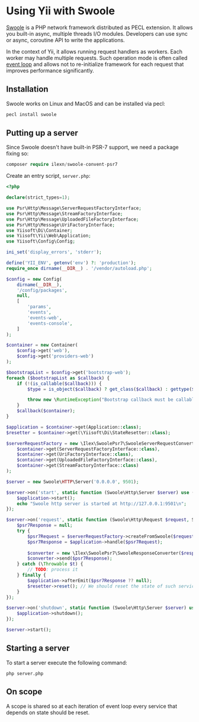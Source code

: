 # Using Yii with Swoole

[Swoole](https://www.swoole.co.uk/) is a PHP network framework distributed as PECL extension. It allows you built-in async,
multiple threads I/O modules. Developers can use sync or async, coroutine API to write the applications.

In the context of Yii, it allows running request handlers as workers. Each worker may handle multiple requests.
Such operation mode is often called [event loop](using-with-event-loop.md) and allows not to re-initialize framework
for each request that improves performance significantly. 

## Installation

Swoole works on Linux and MacOS and can be installed via pecl:

```bash
pecl install swoole
```

## Putting up a server

Since Swoole doesn't have built-in PSR-7 support, we need a package fixing so:

```php
composer require ilexn/swoole-convent-psr7
```

Create an entry script, `server.php`:

```php
<?php

declare(strict_types=1);

use Psr\Http\Message\ServerRequestFactoryInterface;
use Psr\Http\Message\StreamFactoryInterface;
use Psr\Http\Message\UploadedFileFactoryInterface;
use Psr\Http\Message\UriFactoryInterface;
use Yiisoft\Di\Container;
use Yiisoft\Yii\Web\Application;
use Yiisoft\Config\Config;

ini_set('display_errors', 'stderr');

define('YII_ENV', getenv('env') ?: 'production');
require_once dirname(__DIR__) . '/vendor/autoload.php';

$config = new Config(
    dirname(__DIR__),
    '/config/packages',
    null,
    [
        'params',
        'events',
        'events-web',
        'events-console',
    ]
);

$container = new Container(
    $config->get('web'),
    $config->get('providers-web')
);

$bootstrapList = $config->get('bootstrap-web');
foreach ($bootstrapList as $callback) {
    if (!(is_callable($callback))) {
        $type = is_object($callback) ? get_class($callback) : gettype($callback);

        throw new \RuntimeException("Bootstrap callback must be callable, $type given.");
    }
    $callback($container);
}

$application = $container->get(Application::class);
$resetter = $container->get(\Yiisoft\Di\StateResetter::class);

$serverRequestFactory = new \Ilex\SwoolePsr7\SwooleServerRequestConverter(
    $container->get(ServerRequestFactoryInterface::class),
    $container->get(UriFactoryInterface::class),
    $container->get(UploadedFileFactoryInterface::class),
    $container->get(StreamFactoryInterface::class)
);

$server = new Swoole\HTTP\Server('0.0.0.0', 9501);

$server->on('start', static function (Swoole\Http\Server $server) use ($application) {
    $application->start();
    echo "Swoole http server is started at http://127.0.0.1:9501\n";
});

$server->on('request', static function (Swoole\Http\Request $request, Swoole\Http\Response $response) use ($serverRequestFactory, $application) {
    $psr7Response = null;
    try { 
        $psr7Request = $serverRequestFactory->createFromSwoole($request);
        $psr7Response = $application->handle($psr7Request);
    
        $converter = new \Ilex\SwoolePsr7\SwooleResponseConverter($response);
        $converter->send($psr7Response);
    } catch (\Throwable $t) {
        // TODO: process it
    } finally {
        $application->afterEmit($psr7Response ?? null);
        $resetter->reset(); // We should reset the state of such services every request.    
    }
});

$server->on('shutdown', static function (Swoole\Http\Server $server) use ($application) {
    $application->shutdown();
});

$server->start();
```

## Starting a server

To start a server execute the following command:

```
php server.php
```

## On scope

A scope is shared so at each iteration of event loop every service that depends on state should be reset.
